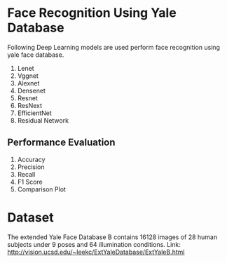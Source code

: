 # Face Recognition Using Yale Database
Following Deep Learning models are used perform face recognition using yale face database. 
1.  Lenet
2.  Vggnet
3.  Alexnet
4.  Densenet
5.  Resnet
6.  ResNext
7.  EfficientNet
8.  Residual Network

## Performance Evaluation
1.  Accuracy 
2.  Precision
3.  Recall
4.  F1 Score
5.  Comparison Plot

# Dataset
The extended Yale Face Database B contains 16128 images of 28 human subjects
under 9 poses and 64 illumination conditions. 
Link: http://vision.ucsd.edu/~leekc/ExtYaleDatabase/ExtYaleB.html
